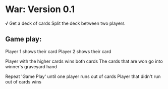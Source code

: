 # War: Version 0.1

√ Get a deck of cards
Split the deck between two players

## Game play:

Player 1 shows their card
Player 2 shows their card

Player with the higher cards wins both cards
The cards that are won go into winner's graveyard hand

Repeat 'Game Play' until one player runs out of cards
Player that didn't run out of cards wins
